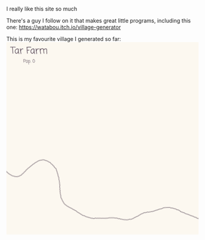 I really like this site so much

There's a guy I follow on it that makes great little programs, including this one: https://watabou.itch.io/village-generator

This is my favourite village I generated so far: ![Tar Farm](/assets/village-generator_tarFarm.png)